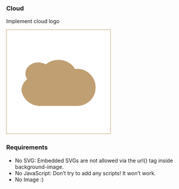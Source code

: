### Cloud

Implement cloud logo

![img.png](img.png)

### Requirements

- No SVG: Embedded SVGs are not allowed via the url() tag inside background-image.
- No JavaScript: Don’t try to add any scripts! It won’t work.
- No Image :)
